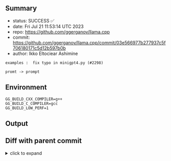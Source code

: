 ## Summary

- status: SUCCESS ✅
- date:   Fri Jul 21 11:53:14 UTC 2023
- repo:   https://github.com/ggerganov/llama.cpp
- commit: https://github.com/ggerganov/llama.cpp/commit/03e566977b277937c5f706180171c5d12b597b0b
- author: Ikko Eltociear Ashimine
```
examples :  fix typo in minigpt4.py (#2298)

promt -> prompt
```

## Environment

```
GG_BUILD_CXX_COMPILER=g++
GG_BUILD_C_COMPILER=gcc
GG_BUILD_LOW_PERF=1
```

## Output

## Diff with parent commit

<details><summary>click to expand</summary>

```diff
--- /home/ggml/results/llama.cpp/51/3f8619535a64fa9ace808cdcbcf66211535f5c/ggml-0-x86-cpu-low-perf/stdall	2023-07-21 11:52:39.650039612 +0000
+++ /home/ggml/results/llama.cpp/03/e566977b277937c5f706180171c5d12b597b0b/ggml-0-x86-cpu-low-perf/stdall	2023-07-21 11:53:14.690094323 +0000
@@ -1,6 +1,6 @@
 mkdir: cannot create directory ‘/mnt/llama.cpp’: Permission denied
-rm: cannot remove '/home/ggml/results/llama.cpp/51/3f8619535a64fa9ace808cdcbcf66211535f5c/ggml-0-x86-cpu-low-perf/*.log': No such file or directory
-rm: cannot remove '/home/ggml/results/llama.cpp/51/3f8619535a64fa9ace808cdcbcf66211535f5c/ggml-0-x86-cpu-low-perf/*.exit': No such file or directory
-rm: cannot remove '/home/ggml/results/llama.cpp/51/3f8619535a64fa9ace808cdcbcf66211535f5c/ggml-0-x86-cpu-low-perf/*.md': No such file or directory
-0.00user 0.00system 0:00.00elapsed 85%CPU (0avgtext+0avgdata 3716maxresident)k
-0inputs+8outputs (0major+1543minor)pagefaults 0swaps
+rm: cannot remove '/home/ggml/results/llama.cpp/03/e566977b277937c5f706180171c5d12b597b0b/ggml-0-x86-cpu-low-perf/*.log': No such file or directory
+rm: cannot remove '/home/ggml/results/llama.cpp/03/e566977b277937c5f706180171c5d12b597b0b/ggml-0-x86-cpu-low-perf/*.exit': No such file or directory
+rm: cannot remove '/home/ggml/results/llama.cpp/03/e566977b277937c5f706180171c5d12b597b0b/ggml-0-x86-cpu-low-perf/*.md': No such file or directory
+0.00user 0.00system 0:00.00elapsed 100%CPU (0avgtext+0avgdata 3700maxresident)k
+0inputs+8outputs (0major+1524minor)pagefaults 0swaps
```
</details>

